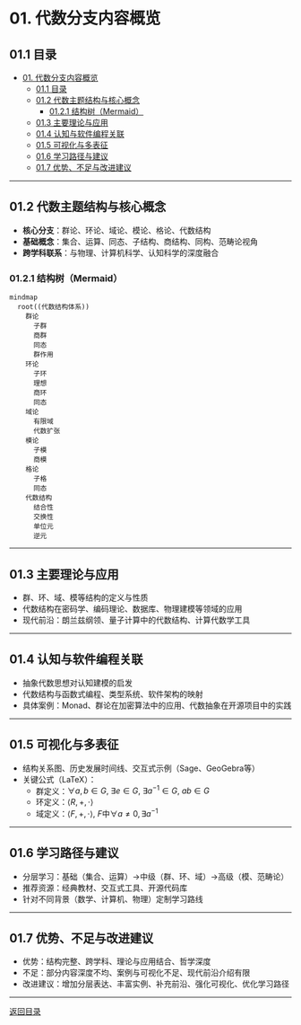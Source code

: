 # 01. 代数分支内容概览

## 01.1 目录

- [01. 代数分支内容概览](#01-代数分支内容概览)
  - [01.1 目录](#011-目录)
  - [01.2 代数主题结构与核心概念](#012-代数主题结构与核心概念)
    - [01.2.1 结构树（Mermaid）](#0121-结构树mermaid)
  - [01.3 主要理论与应用](#013-主要理论与应用)
  - [01.4 认知与软件编程关联](#014-认知与软件编程关联)
  - [01.5 可视化与多表征](#015-可视化与多表征)
  - [01.6 学习路径与建议](#016-学习路径与建议)
  - [01.7 优势、不足与改进建议](#017-优势不足与改进建议)

---

## 01.2 代数主题结构与核心概念

- **核心分支**：群论、环论、域论、模论、格论、代数结构
- **基础概念**：集合、运算、同态、子结构、商结构、同构、范畴论视角
- **跨学科联系**：与物理、计算机科学、认知科学的深度融合

### 01.2.1 结构树（Mermaid）

```mermaid
mindmap
  root((代数结构体系))
    群论
      子群
      商群
      同态
      群作用
    环论
      子环
      理想
      商环
      同态
    域论
      有限域
      代数扩张
    模论
      子模
      商模
    格论
      子格
      同态
    代数结构
      结合性
      交换性
      单位元
      逆元
```

---

## 01.3 主要理论与应用

- 群、环、域、模等结构的定义与性质
- 代数结构在密码学、编码理论、数据库、物理建模等领域的应用
- 现代前沿：朗兰兹纲领、量子计算中的代数结构、计算代数学工具

---

## 01.4 认知与软件编程关联

- 抽象代数思想对认知建模的启发
- 代数结构与函数式编程、类型系统、软件架构的映射
- 具体案例：Monad、群论在加密算法中的应用、代数抽象在开源项目中的实践

---

## 01.5 可视化与多表征

- 结构关系图、历史发展时间线、交互式示例（Sage、GeoGebra等）
- 关键公式（LaTeX）：
  - 群定义：$\forall a,b \in G,\ \exists e \in G,\ \exists a^{-1} \in G,\ ab \in G$
  - 环定义：$\langle R, +, \cdot \rangle$
  - 域定义：$\langle F, +, \cdot \rangle$, $F$中$\forall a \neq 0, \exists a^{-1}$

---

## 01.6 学习路径与建议

- 分层学习：基础（集合、运算）→中级（群、环、域）→高级（模、范畴论）
- 推荐资源：经典教材、交互式工具、开源代码库
- 针对不同背景（数学、计算机、物理）定制学习路线

---

## 01.7 优势、不足与改进建议

- 优势：结构完整、跨学科、理论与应用结合、哲学深度
- 不足：部分内容深度不均、案例与可视化不足、现代前沿介绍有限
- 改进建议：增加分层表达、丰富实例、补充前沿、强化可视化、优化学习路径

---

[返回目录](#011-目录)
